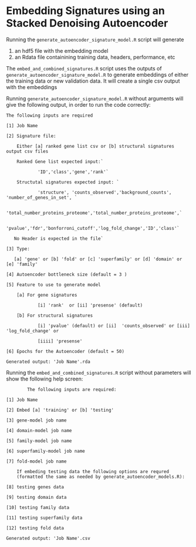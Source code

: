 # Embedding Signatures using an Stacked Denoising Autoencoder

Running the `generate_autoencoder_signature_model.R` script will generate 

1) an hdf5 file with the embedding model 
2) an Rdata file containining training data, headers, performance, etc  

The `embed_and_combined_signatures.R` script uses the outputs of  `generate_autoencoder_signature_model.R` to generate embeddings of either the training data or new validation data. It will create a single csv output with the embeddings 

Running `generate_autoencoder_signature_model.R` without arguments will give the following output, in order to run the code correctly: 

`The following inputs are required`

`[1] Job Name`

`[2] Signature file: `

        Either [a] ranked gene list csv or [b] structural signatures output csv files

        Ranked Gene list expected input:`
        
                'ID','class','gene','rank'`
        
        Structutal signatures expected input: `
        
                'structure', 'counts_observed','background_counts', 'number_of_genes_in_set', `
                
                'total_number_proteins_proteome','total_number_proteins_proteome',`
                
                'pvalue','fdr','bonforroni_cutoff','log_fold_change','ID','class'`
        
       No Header is expected in the file`

`[3] Type:`

       [a] 'gene' or [b] 'fold' or [c] 'superfamily' or [d] 'domain' or [e] 'family'

`[4] Autoencoder bottleneck size (default = 3 )`

`[5] Feature to use to generate model`

        [a] For gene signatures
        
                [i] 'rank'  or [ii] 'presense' (default) 
        
        [b] For structural signatures
        
                [i] 'pvalue' (default) or [ii]  'counts_observed' or [iii] 'log_fold_change' or
                
                [iiii] 'presense'

`[6] Epochs for the Autoencoder (default = 50)`

`Generated output: 'Job Name'.rda`


Running the `embed_and_combined_signatures.R` script without parameters will show the following help screen: 


`        The following inputs are required:`

`[1] Job Name`

`[2] Embed [a] 'training' or [b] 'testing' `

`[3] gene-model job name `

`[4] domain-model job name`

`[5] family-model job name`

`[6] superfamily-model job name`

`[7] fold-model job name`
   
        If embeding testing data the following options are requred 
        (formatted the same as needed by generate_autoencoder_models.R): 

`[8] testing genes data`

`[9] testing domain data`

`[10] testing family data`

`[11] testing superfamily data `

`[12] testing fold data`

`Generated output: 'Job Name'.csv`
